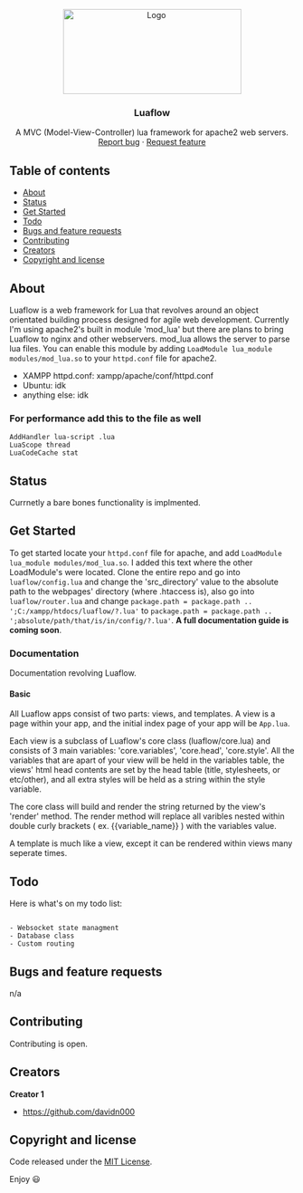 <p align="center">
  <a>
     <img src="https://i.postimg.cc/2yrNDjyz/logo.png" alt="Logo" width=315 height=150>
  </a>

  <h3 align="center">Luaflow</h3>

  <p align="center">
    A MVC (Model-View-Controller) lua framework for apache2 web servers.
    <br>
    <a href="https://github.com/davidn000/luaflow/issues/new?template=bug.md">Report bug</a>
    ·
    <a href="https://github.com/davidn000/luaflow/issues/new?template=feature.md&labels=feature">Request feature</a>
  </p>
</p>


## Table of contents

- [About](#about)
- [Status](#status)
- [Get Started](#get-started)
- [Todo](#Todo)
- [Bugs and feature requests](#bugs-and-feature-requests)
- [Contributing](#contributing)
- [Creators](#creators)
- [Copyright and license](#copyright-and-license)


## About

Luaflow is a web framework for Lua that revolves around an object orientated building process designed for agile web development. Currently I'm using apache2's built in module 'mod_lua' but there are plans to bring Luaflow to nginx and other webservers. mod_lua allows the server to parse lua files. You can enable this module by adding ``LoadModule lua_module modules/mod_lua.so`` to your ``httpd.conf`` file for apache2. 


- XAMPP httpd.conf: xampp/apache/conf/httpd.conf
- Ubuntu: idk
- anything else: idk

### For performance add this to the file as well

```text 
AddHandler lua-script .lua
LuaScope thread
LuaCodeCache stat
```

## Status

Currnetly a bare bones functionality is implmented.


## Get Started

To get started locate your ``httpd.conf`` file for apache, and add ``LoadModule lua_module modules/mod_lua.so``. I added this text where the other LoadModule's were located. Clone the entire repo and go into ``luaflow/config.lua`` and change the 'src_directory' value to the absolute path to the webpages' directory (where .htaccess is), also go into ``luaflow/router.lua`` and change ``package.path = package.path .. ';C:/xampp/htdocs/luaflow/?.lua'`` to ``package.path = package.path .. ';absolute/path/that/is/in/config/?.lua'``. **A full documentation guide is coming soon**. 

### Documentation

Documentation revolving Luaflow.

#### Basic

All Luaflow apps consist of two parts: views, and templates. A view is a page within your app, and the initial index page of your app will be ``App.lua``. 

Each view is a subclass of Luaflow's core class (luaflow/core.lua) and consists of 3 main variables: 'core.variables', 'core.head', 'core.style'. All the variables that are apart of your view will be held in the variables table, the views' html head contents are set by the head table (title, stylesheets, or etc/other), and all extra styles will be held as a string within the style variable.

The core class will build and render the string returned by the view's 'render' method. The render method will replace all varibles nested within double curly brackets ( ex. {{variable_name}} ) with the variables value.

A template is much like a view, except it can be rendered within views many seperate times.



## Todo

Here is what's on my todo list:

```text

- Websocket state managment
- Database class
- Custom routing

```

## Bugs and feature requests

n/a

## Contributing

Contributing is open.

## Creators

**Creator 1**

- <https://github.com/davidn000>


## Copyright and license

Code released under the [MIT License](https://https://github.com/davidn000/luaflow/blob/master/LICENSE).

Enjoy :smiley:

